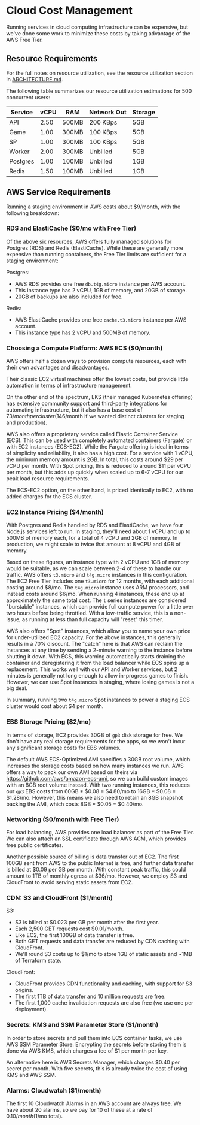# Cloud Cost Management

Running services in cloud computing infrastructure can be expensive, but we've
done some work to minimize these costs by taking advantage of the AWS Free Tier.

## Resource Requirements

For the full notes on resource utilization, see the resource utilization
section in [ARCHITECTURE.md](../ARCHITECTURE.md#resource-utilization).

The following table summarizes our resource utilization estimations for 500
concurrent users:

| Service  | vCPU | RAM   | Network Out | Storage |
|----------|------|-------|-------------|---------|
| API      | 2.50 | 500MB | 200 KBps    | 5GB     |
| Game     | 1.00 | 300MB | 100 KBps    | 5GB     |
| SP       | 1.00 | 300MB | 100 KBps    | 5GB     |
| Worker   | 2.00 | 300MB | Unbilled    | 5GB     |
| Postgres | 1.00 | 100MB | Unbilled    | 1GB     |
| Redis    | 1.50 | 100MB | Unbilled    | 1GB     |

## AWS Service Requirements

Running a staging environment in AWS costs about $9/month, with the following
breakdown:

### RDS and ElastiCache ($0/mo with Free Tier)

Of the above six resources, AWS offers fully managed solutions for Postgres
(RDS) and Redis (ElastiCache). While these are generally more expensive than
running containers, the Free Tier limits are sufficient for a staging
environment:

Postgres:

- AWS RDS provides one free `db.t4g.micro` instance per AWS account.
- This instance type has 2 vCPU, 1GB of memory, and 20GB of storage.
- 20GB of backups are also included for free.

Redis:

- AWS ElastiCache provides one free `cache.t3.micro` instance per AWS account.
- This instance type has 2 vCPU and 500MB of memory.

### Choosing a Compute Platform: AWS ECS ($0/month)

AWS offers half a dozen ways to provision compute resources, each with their
own advantages and disadvantages.

Their classic EC2 virtual machines offer the lowest costs, but provide little
automation in terms of infrastructure management.

On the other end of the spectrum, EKS (their managed Kubernetes offering) has
extensive community support and third-party integrations for automating
infrastructure, but it also has a base cost of $73/month per cluster ($146/month
if we wanted distinct clusters for staging and production).

AWS also offers a proprietary service called Elastic Container Service (ECS).
This can be used with completely automated containers (Fargate) or with EC2
instances (ECS-EC2). While the Fargate offering is ideal in terms of simplicity
and reliability, it also has a high cost. For a service with 1 vCPU, the
minimum memory amount is 2GB. In total, this costs around $29 per vCPU per
month. With Spot pricing, this is reduced to around $11 per vCPU per month, but
this adds up quickly when scaled up to 6-7 vCPU for our peak load resource
requirements.

The ECS-EC2 option, on the other hand, is priced identically to EC2, with no
added charges for the ECS cluster.

### EC2 Instance Pricing ($4/month)

With Postgres and Redis handled by RDS and ElastiCache, we have four Node.js
services left to run. In staging, they'll need about 1 vCPU and up to 500MB of
memory each, for a total of 4 vCPU and 2GB of memory. In production, we might
scale to twice that amount at 8 vCPU and 4GB of memory.

Based on these figures, an instance type with 2 vCPU and 1GB of memory would be
suitable, as we can scale between 2-4 of these to handle our traffic. AWS
offers `t3.micro` and `t4g.micro` instances in this configuration. The EC2 Free
Tier includes one `t3.micro` for 12 months, with each additional costing around
$8/mo. The `t4g.micro` instance uses ARM processors, and instead costs around
$6/mo. When running 4 instances, these end up at approximately the same total
cost. The `t` series instances are considered "burstable" instances, which can
provide full compute power for a little over two hours before being throttled.
With a low-traffic service, this is a non-issue, as running at less than full
capacity will "reset" this timer.

AWS also offers "Spot" instances, which allow you to name your own price for
under-utilized EC2 capacity. For the above instances, this generally results in
a 70% discount. The "catch" here is that AWS can reclaim the instances at any
time by sending a 2-minute warning to the instance before shutting it down.
With ECS, this warning automatically starts draining the container and
deregistering it from the load balancer while ECS spins up a replacement. This
works well with our API and Worker services, but 2 minutes is generally not
long enough to allow in-progress games to finish. However, we can use Spot
instances in staging, where losing games is not a big deal.

In summary, running two `t4g.micro` Spot instances to power a staging ECS
cluster would cost about $4 per month.

### EBS Storage Pricing ($2/mo)

In terms of storage, EC2 provides 30GB of `gp3` disk storage for free. We don't
have any real storage requirements for the apps, so we won't incur any
significant storage costs for EBS volumes.

The default AWS ECS-Optimized AMI specifies a 30GB root volume, which increases
the storage costs based on how many instances we run. AWS offers a way to pack
our own AMI based on theirs via https://github.com/aws/amazon-ecs-ami, so we
can build custom images with an 8GB root volume instead. With two running
instances, this reduces our `gp3` EBS costs from 60GB * $0.08 = $4.80/mo to
16GB * $0.08 = $1.28/mo. However, this means we also need to retain an 8GB
snapshot backing the AMI, which costs 8GB * $0.05 = $0.40/mo.

### Networking ($0/month with Free Tier)

For load balancing, AWS provides one load balancer as part of the Free Tier. We
can also attach an SSL certificate through AWS ACM, which provides free public
certificates.

Another possible source of billing is data transfer out of EC2. The first 100GB
sent from AWS to the public Internet is free, and further data transfer is
billed at $0.09 per GB per month. With constant peak traffic, this could amount
to 1TB of monthly egress at $36/mo. However, we employ S3 and CloudFront to
avoid serving static assets from EC2.

### CDN: S3 and CloudFront ($1/month)

S3:

- S3 is billed at $0.023 per GB per month after the first year.
- Each 2,500 GET requests cost $0.01/month.
- Like EC2, the first 100GB of data transfer is free.
- Both GET requests and data transfer are reduced by CDN caching with
	CloudFront.
- We'll round S3 costs up to $1/mo to store 1GB of static assets and ~1MB of
	Terraform state.

CloudFront:

- CloudFront provides CDN functionality and caching, with support for S3
	origins.
- The first 1TB of data transfer and 10 million requests are free.
- The first 1,000 cache invalidation requests are also free (we use one per
	deployment).

### Secrets: KMS and SSM Parameter Store ($1/month)

In order to store secrets and pull them into ECS container tasks, we use AWS
SSM Parameter Store. Encrypting the secrets before storing them is done via AWS
KMS, which charges a fee of $1 per month per key.

An alternative here is AWS Secrets Manager, which charges $0.40 per secret per
month. With five secrets, this is already twice the cost of using KMS and AWS
SSM.

### Alarms: Cloudwatch ($1/month)

The first 10 Cloudwatch Alarms in an AWS account are always free. We have about
20 alarms, so we pay for 10 of these at a rate of $0.10/month ($1/mo total).
